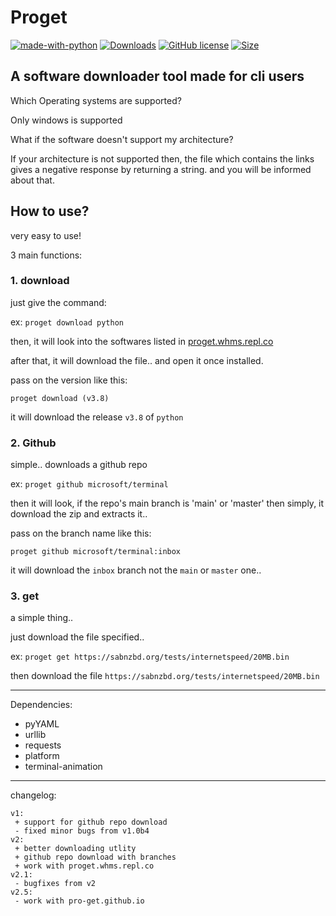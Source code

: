 # Proget

[![made-with-python](https://img.shields.io/badge/Made%20with-Python-1f425f.svg)](https://www.python.org/)
[![Downloads](https://pepy.tech/badge/proget/month)](https://pypi.org/project/proget)
[![GitHub license](https://img.shields.io/github/license/Whirlpool-programmer/proget.svg)](https://github.com/whirlpool-programmer/proget/blob/master/LICENSE)
[![Size](https://shields.io/github/repo-size/Whirlpool-Programmer/proget)]()

## A software downloader tool made for cli users


Which Operating systems are supported?
  
  Only windows is supported

What if the software doesn't support my architecture?
  
  If your architecture is not supported then, the file which contains the links gives a negative response by returning a string. and you will be informed about that.

## How to use?

very easy to use!

3 main functions:

### 1. download

just give the command:

ex: `proget download python`

then, it will look into the softwares listed in [proget.whms.repl.co](https://proget.whms.repl.co)

after that, it will download the file.. and open it once installed.

pass on the version like this:

`proget download (v3.8)`

it will download the release `v3.8` of `python`

### 2. Github

simple.. downloads a github repo

ex: `proget github microsoft/terminal`

then it will look, if the repo's main branch is 'main' or 'master'
then simply, it download the zip and extracts it..

pass on the branch name like this:

`proget github microsoft/terminal:inbox`

it will download the `inbox` branch not the `main` or `master` one..

### 3. get

a simple thing..

just download the file specified..

ex: `proget get https://sabnzbd.org/tests/internetspeed/20MB.bin`

then download the file `https://sabnzbd.org/tests/internetspeed/20MB.bin`

<hr>

Dependencies:
- pyYAML
- urllib
- requests
- platform
- terminal-animation

<hr>

changelog:
```
v1:
 + support for github repo download
 - fixed minor bugs from v1.0b4
v2:
 + better downloading utlity
 + github repo download with branches
 + work with proget.whms.repl.co
v2.1:
 - bugfixes from v2
v2.5:
 - work with pro-get.github.io
```
